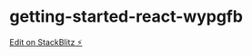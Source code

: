 # getting-started-react-wypgfb

[Edit on StackBlitz ⚡️](https://stackblitz.com/edit/getting-started-react-wypgfb)